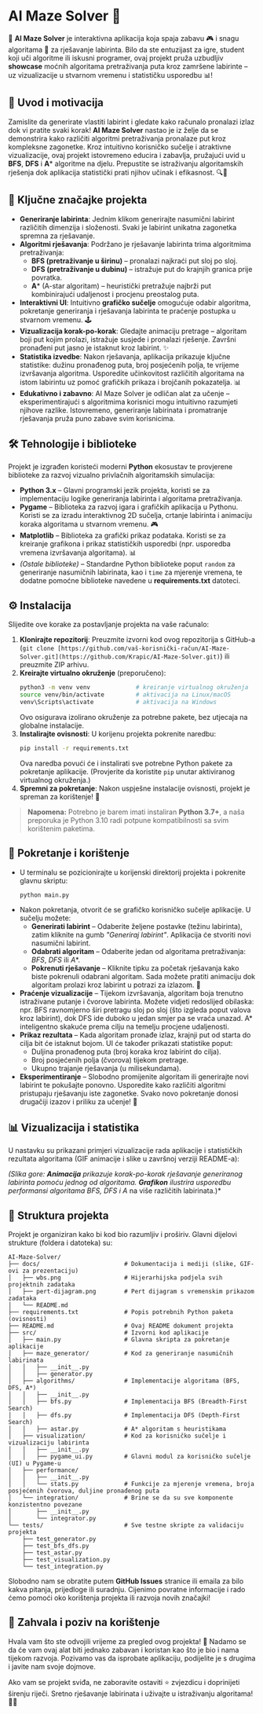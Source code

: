# AI Maze Solver 🚀

🎯 **AI Maze Solver** je interaktivna aplikacija koja spaja zabavu 🎮 i snagu algoritama 🧠 za rješavanje labirinta. Bilo da ste entuzijast za igre, student koji uči algoritme ili iskusni programer, ovaj projekt pruža uzbudljiv **showcase** moćnih algoritama pretraživanja puta kroz zamršene labirinte – uz vizualizacije u stvarnom vremenu i statističku usporedbu 📊! 

## 🧩 Uvod i motivacija  
Zamislite da generirate vlastiti labirint i gledate kako računalo pronalazi izlaz dok vi pratite svaki korak! **AI Maze Solver** nastao je iz želje da se demonstrira kako različiti algoritmi pretraživanja pronalaze put kroz kompleksne zagonetke. Kroz intuitivno korisničko sučelje i atraktivne vizualizacije, ovaj projekt istovremeno educira i zabavlja, pružajući uvid u **BFS**, **DFS** i **A*** algoritme na djelu. Prepustite se istraživanju algoritamskih rješenja dok aplikacija statistički prati njihov učinak i efikasnost. 🔍🎉

## 🚀 Ključne značajke projekta  
- **Generiranje labirinta**: Jednim klikom generirajte nasumični labirint različitih dimenzija i složenosti. Svaki je labirint unikatna zagonetka spremna za rješavanje.
- **Algoritmi rješavanja**: Podržano je rješavanje labirinta trima algoritmima pretraživanja:
  - **BFS (pretraživanje u širinu)** – pronalazi najkraći put sloj po sloj.
  - **DFS (pretraživanje u dubinu)** – istražuje put do krajnjih granica prije povratka.
  - **A*** (A-star algoritam) – heuristički pretražuje najbrži put kombinirajući udaljenost i procjenu preostalog puta.
- **Interaktivni UI**: Intuitivno **grafičko sučelje** omogućuje odabir algoritma, pokretanje generiranja i rješavanja labirinta te praćenje postupka u stvarnom vremenu. 🕹️ 
- **Vizualizacija korak-po-korak**: Gledajte animaciju pretrage – algoritam boji put kojim prolazi, istražuje susjede i pronalazi rješenje. Završni pronađeni put jasno je istaknut kroz labirint. ✨
- **Statistika izvedbe**: Nakon rješavanja, aplikacija prikazuje ključne statistike: dužinu pronađenog puta, broj posjećenih polja, te vrijeme izvršavanja algoritma. Usporedite učinkovitost različitih algoritama na istom labirintu uz pomoć grafičkih prikaza i brojčanih pokazatelja. 📊
- **Edukativno i zabavno**: AI Maze Solver je odličan alat za učenje – eksperimentirajući s algoritmima korisnici mogu intuitivno razumjeti njihove razlike. Istovremeno, generiranje labirinata i promatranje rješavanja pruža puno zabave svim korisnicima.

## 🛠️ Tehnologije i biblioteke  
Projekt je izgrađen koristeći moderni **Python** ekosustav te provjerene biblioteke za razvoj vizualno privlačnih algoritamskih simulacija:  
- **Python 3.x** – Glavni programski jezik projekta, koristi se za implementaciju logike generiranja labirinta i algoritama pretraživanja.  
- **Pygame** – Biblioteka za razvoj igara i grafičkih aplikacija u Pythonu. Koristi se za izradu interaktivnog 2D sučelja, crtanje labirinta i animaciju koraka algoritama u stvarnom vremenu. 🎮  
- **Matplotlib** – Biblioteka za grafički prikaz podataka. Koristi se za kreiranje grafikona i prikaz statističkih usporedbi (npr. usporedba vremena izvršavanja algoritama). 📊  
- *(Ostale biblioteke)* – Standardne Python biblioteke poput `random` za generiranje nasumičnih labirinata, kao i `time` za mjerenje vremena, te dodatne pomoćne biblioteke navedene u **requirements.txt** datoteci.

## ⚙️ Instalacija  
Slijedite ove korake za postavljanje projekta na vaše računalo:  

1. **Klonirajte repozitorij**: Preuzmite izvorni kod ovog repozitorija s GitHub-a (`git clone [https://github.com/vaš-korisnički-račun/AI-Maze-Solver.git](https://github.com/Krapic/AI-Maze-Solver.git)`) ili preuzmite ZIP arhivu.  
2. **Kreirajte virtualno okruženje** (preporučeno):  
   ```bash
   python3 -m venv venv             # kreiranje virtualnog okruženja
   source venv/bin/activate         # aktivacija na Linux/macOS
   venv\Scripts\activate            # aktivacija na Windows
   ```  
   Ovo osigurava izolirano okruženje za potrebne pakete, bez utjecaja na globalne instalacije.  
3. **Instalirajte ovisnosti**: U korijenu projekta pokrenite naredbu:  
   ```bash
   pip install -r requirements.txt
   ```  
   Ova naredba povući će i instalirati sve potrebne Python pakete za pokretanje aplikacije. (Provjerite da koristite `pip` unutar aktiviranog virtualnog okruženja.)  
4. **Spremni za pokretanje**: Nakon uspješne instalacije ovisnosti, projekt je spreman za korištenje! 🎉  

> **Napomena:** Potrebno je barem imati instaliran **Python 3.7+**, a naša preporuka je Python 3.10 radi potpune kompatibilnosti sa svim korištenim paketima.

## 🚀 Pokretanje i korištenje

- U terminalu se pozicionirajte u korijenski direktorij projekta i pokrenite glavnu skriptu:  
  ```bash
  python main.py
  ```  
- Nakon pokretanja, otvorit će se grafičko korisničko sučelje aplikacije. U sučelju možete:  
  - **Generirati labirint** – Odaberite željene postavke (težinu labirinta), zatim kliknite na gumb *"Generiraj labirint"*. Aplikacija će stvoriti novi nasumični labirint.  
  - **Odabrati algoritam** – Odaberite jedan od algoritama pretraživanja: *BFS*, *DFS* ili *A**.  
  - **Pokrenuti rješavanje** – Kliknite tipku za početak rješavanja kako biste pokrenuli odabrani algoritam. Sada možete pratiti animaciju dok algoritam prolazi kroz labirint u potrazi za izlazom. 🔄  
- **Praćenje vizualizacije** – Tijekom izvršavanja, algoritam boja trenutno istraživane putanje i čvorove labirinta. Možete vidjeti redoslijed obilaska: npr. BFS ravnomjerno širi pretragu sloj po sloj (što izgleda poput valova kroz labirint), dok DFS ide duboko u jedan smjer pa se vraća unazad. A* inteligentno skakuće prema cilju na temelju procjene udaljenosti.  
- **Prikaz rezultata** – Kada algoritam pronađe izlaz, krajnji put od starta do cilja bit će istaknut bojom. UI će također prikazati statistike poput:
  - Duljina pronađenog puta (broj koraka kroz labirint do cilja).
  - Broj posjećenih polja (čvorova) tijekom pretrage.
  - Ukupno trajanje rješavanja (u milisekundama).  
- **Eksperimentiranje** – Slobodno promijenite algoritam ili generirajte novi labirint te pokušajte ponovno. Usporedite kako različiti algoritmi pristupaju rješavanju iste zagonetke. Svako novo pokretanje donosi drugačiji izazov i priliku za učenje! 🧪

## 📊 Vizualizacija i statistika  
U nastavku su prikazani primjeri vizualizacije rada aplikacije i statističkih rezultata algoritama (GIF animacije i slike u završnoj verziji README-a):  

<!-- Animirani GIF koji prikazuje postupak rješavanja labirinta -->
<!-- ![Animacija rješavanja labirinta](docs/maze_solver_demo.gif) -->

<!-- Slika ili graf koji prikazuje statističku usporedbu algoritama (trajanje i broj koraka) -->
<!-- ![Usporedna statistika algoritama](docs/maze_solver_stats.png) -->

*_(Slika gore:_ **Animacija** prikazuje korak-po-korak rješavanje generiranog labirinta pomoću jednog od algoritama. **Grafikon** ilustrira usporedbu performansi algoritama BFS, DFS i A* na više različitih labirinata.)*

## 📁 Struktura projekta  
Projekt je organiziran kako bi kod bio razumljiv i proširiv. Glavni dijelovi strukture (foldera i datoteka) su:  

```plaintext
AI-Maze-Solver/
├── docs/                        # Dokumentacija i mediji (slike, GIF-ovi za prezentaciju)
│   ├── wbs.png                  # Hijerarhijska podjela svih projektnih zadataka
│   ├── pert-dijagram.png        # Pert dijagram s vremenskim prikazom zadataka
│   └── README.md                 
├── requirements.txt             # Popis potrebnih Python paketa (ovisnosti)
├── README.md                    # Ovaj README dokument projekta
├── src/                         # Izvorni kod aplikacije 
│   ├── main.py                  # Glavna skripta za pokretanje aplikacije 
│   ├── maze_generator/          # Kod za generiranje nasumičnih labirinata 
│   │   ├── __init__.py
│   │   ├── generator.py
│   ├── algorithms/              # Implementacije algoritama (BFS, DFS, A*)
│   │   ├── __init__.py
│   │   ├── bfs.py               # Implementacija BFS (Breadth-First Search)
│   │   ├── dfs.py               # Implementacija DFS (Depth-First Search)
│   │   ├── astar.py             # A* algoritam s heuristikama
│   ├── visualization/           # Kod za korisničko sučelje i vizualizaciju labirinta
│   │   ├── __init__.py
│   │   ├── pygame_ui.py         # Glavni modul za korisničko sučelje (UI) u Pygame-u
│   ├── performance/
│   │   ├── __init__.py
│   │   └── stats.py             # Funkcije za mjerenje vremena, broja posjećenih čvorova, duljine pronađenog puta
│   └── integration/             # Brine se da su sve komponente konzistentno povezane
│       ├── __init__.py
│       └── integrator.py
└── tests/                       # Sve testne skripte za validaciju projekta
    ├── test_generator.py
    ├── test_bfs_dfs.py
    ├── test_astar.py
    ├── test_visualization.py
    └── test_integration.py            
```

Slobodno nam se obratite putem **GitHub Issues** stranice ili emaila za bilo kakva pitanja, prijedloge ili suradnju. Cijenimo povratne informacije i rado ćemo pomoći oko korištenja projekta ili razvoja novih značajki!

## 🎉 Zahvala i poziv na korištenje  
Hvala vam što ste odvojili vrijeme za pregled ovog projekta! 🙏 Nadamo se da će vam ovaj alat biti jednako zabavan i koristan kao što je bio i nama tijekom razvoja. Pozivamo vas da isprobate aplikaciju, podijelite je s drugima i javite nam svoje dojmove.  

Ako vam se projekt sviđa, ne zaboravite ostaviti ⭐ zvjezdicu i doprinijeti širenju riječi. Sretno rješavanje labirinata i uživajte u istraživanju algoritama! 🎯🤖
